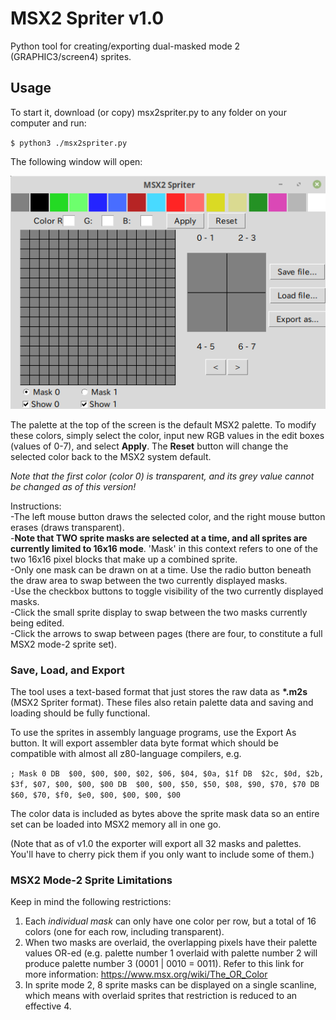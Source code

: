 # MSX2 Spriter v1.0

Python tool for creating/exporting dual-masked mode 2 (GRAPHIC3/screen4) sprites.

## Usage
To start it, download (or copy) msx2spriter.py to any folder on your computer and run:

`$ python3 ./msx2spriter.py`

The following window will open:

![ss1](m2s1.png)

The palette at the top of the screen is the default MSX2 palette. To modify these colors, simply select the color, input new RGB values in the edit boxes (values of 0-7), and select **Apply**. The **Reset** button will change the selected color back to the MSX2 system default.

_Note that the first color (color 0) is transparent, and its grey value cannot be changed as of this version!_

Instructions:<br>
-The left mouse button draws the selected color, and the right mouse button erases (draws transparent).<br>
-**Note that TWO sprite masks are selected at a time, and all sprites are currently limited to 16x16 mode**. 'Mask' in this context refers to one of the two 16x16 pixel blocks that make up a combined sprite.<br>
-Only one mask can be drawn on at a time. Use the radio button beneath the draw area to swap between the two currently displayed masks.<br>
-Use the checkbox buttons to toggle visibility of the two currently displayed masks.<br>
-Click the small sprite display to swap between the two masks currently being edited.<br>
-Click the arrows to swap between pages (there are four, to constitute a full MSX2 mode-2 sprite set).<br>

### Save, Load, and Export

The tool uses a text-based format that just stores the raw data as __\*.m2s__ (MSX2 Spriter format). These files also retain palette data and saving and loading should be fully functional.

To use the sprites in assembly language programs, use the Export As button. It will export assembler data byte format which should be compatible with almost all z80-language compilers, e.g.

`; Mask 0
 DB  $00, $00, $00, $02, $06, $04, $0a, $1f
 DB  $2c, $0d, $2b, $3f, $07, $00, $00, $00
 DB  $00, $00, $50, $50, $08, $90, $70, $70
 DB  $60, $70, $f0, $e0, $00, $00, $00, $00`

The color data is included as bytes above the sprite mask data so an entire set can be loaded into MSX2 memory all in one go. 

(Note that as of v1.0 the exporter will export all 32 masks and palettes. You'll have to cherry pick them if you only want to include some of them.)

### MSX2 Mode-2 Sprite Limitations

Keep in mind the following restrictions:
1. Each _individual mask_ can only have one color per row, but a total of 16 colors (one for each row, including transparent).
2. When two masks are overlaid, the overlapping pixels have their palette values OR-ed (e.g. palette number 1 overlaid with palette number 2 will produce palette number 3 (0001 | 0010 = 0011). Refer to this link for more information:
https://www.msx.org/wiki/The_OR_Color
3. In sprite mode 2, 8 sprite masks can be displayed on a single scanline, which means with overlaid sprites that restriction is reduced to an effective 4.
